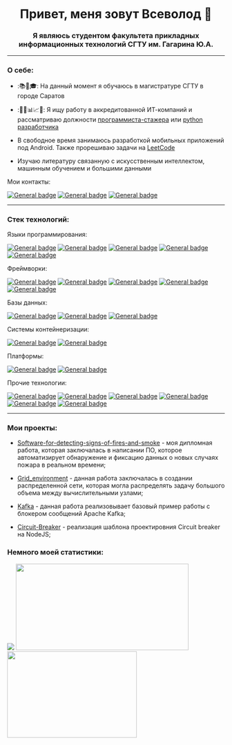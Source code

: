 <h1 align="center">Привет, меня зовут Всеволод 👋</h1>
<h3 align="center">Я являюсь студентом факультета прикладных информационных технологий СГТУ им. Гагарина Ю.А.</h3>

<!--
Полезные ссылки:
https://habr.com/ru/articles/649363/
https://simpleicons.org/
https://shields.io/
https://hendrasob.github.io/badges/
-->

---

<h3>О себе:</h3>

- :📚📝🎓: На данный момент я обучаюсь в магистратуре СГТУ в городе Саратов
- :👨‍💼📊📈📁: Я ищу работу в аккредитованной ИТ-компаний и рассматриваю должности
[программиста-стажера](https://saratov.hh.ru/resume/bc0bd5ecff0db4b8600039ed1f444566644930) или
[python разработчика](https://saratov.hh.ru/resume/6ea57e36ff0db5a9a30039ed1f794f464e7037)

- В свободное время занимаюсь разработкой мобильных приложений под Android. Также прорешиваю задачи на
[LeetCode](https://leetcode.com/)
- Изучаю литературу связанную с искусственным интеллектом, машинным обучением и большими данными

Мои контакты:

[![General badge](https://img.shields.io/badge/Email-FC401D?style=for-the-badge&logo=email&logoColor=white)](tri-vsal@yandex.ru) [![General badge](https://img.shields.io/badge/Telegram-31B8E5?style=for-the-badge&logo=telegram&logoColor=white)](https://t.me/TVsevolodA) [![General badge](https://img.shields.io/badge/VK-0077FF?style=for-the-badge&logo=vk&logoColor=white)](https://vk.com/id319011084)

---

<h3>Cтек технологий:</h3>
<p>
Языки программирования:
 
 [![General badge](https://img.shields.io/badge/Python-3776AB?style=for-the-badge&logo=python&logoColor=white)](https://www.python.org/)
 [![General badge](https://img.shields.io/badge/Dart-2CB7F6?style=for-the-badge&logo=dart&logoColor=white)](https://dart.dev/)
 [![General badge](https://img.shields.io/badge/Node.js-52A044?style=for-the-badge&logo=nodedotjs&logoColor=white)](https://nodejs.org/en)
 [![General badge](https://img.shields.io/badge/Java-ED8B00?style=for-the-badge&logo=java&logoColor=white)](https://www.java.com/)
 [![General badge](https://img.shields.io/badge/C%23-239120?style=for-the-badge&logo=c-sharp&logoColor=white)](https://dotnet.microsoft.com/en-us/languages/csharp)

Фреймворки:

 [![General badge](https://img.shields.io/badge/Flask-000000?style=for-the-badge&logo=flask&logoColor=white)](https://flask.palletsprojects.com/)
 [![General badge](https://img.shields.io/badge/Flutter-60C9F8?style=for-the-badge&logo=flutter&logoColor=white)](https://flutter.dev/)
 [![General badge](https://img.shields.io/badge/Express-384752?style=for-the-badge&logo=express&logoColor=white)](https://expressjs.com/ru/)
 [![General badge](https://img.shields.io/badge/Spring_Boot-8BC34A?style=for-the-badge&logo=spring_boot&logoColor=white)](https://spring.io/projects/spring-boot)
 [![General badge](https://img.shields.io/badge/ASP.NET_Core-693F95?style=for-the-badge&logo=asp.net_core&logoColor=white)](https://dotnet.microsoft.com/en-us/apps/aspnet)

Базы данных:

 [![General badge](https://img.shields.io/badge/PostgreSQL-336791?style=for-the-badge&logo=postgresql&logoColor=white)](https://www.postgresql.org/)
 [![General badge](https://img.shields.io/badge/SQLite-003B57?style=for-the-badge&logo=sqlite&logoColor=white)](https://www.sqlite.org/)
 [![General badge](https://img.shields.io/badge/Firebase-DD2C00?style=for-the-badge&logo=firebase&logoColor=white)](https://firebase.google.com/)

Системы контейнеризации:

 [![General badge](https://img.shields.io/badge/Docker-1D63ED?style=for-the-badge&logo=docker&logoColor=white)](https://www.docker.com/)
 [![General badge](https://img.shields.io/badge/Docker_Compose-1D63ED?style=for-the-badge&logo=docker_compose&logoColor=white)](https://docs.docker.com/compose/)

Платформы:

 [![General badge](https://img.shields.io/badge/Android-3DDC84?style=for-the-badge&logo=android&logoColor=white)](https://developer.android.com/)
 [![General badge](https://img.shields.io/badge/Linux-FCC624?style=for-the-badge&logo=linux&logoColor=black)](https://www.linux.org/)

Прочие технологии:

 [![General badge](https://img.shields.io/badge/Hadoop-B5A933?style=for-the-badge&logo=hadoop&logoColor=white)](https://hadoop.apache.org/)
 [![General badge](https://img.shields.io/badge/Spark-E35A15?style=for-the-badge&logo=spark&logoColor=white)](https://spark.apache.org/)
 [![General badge](https://img.shields.io/badge/Kafka-241F21?style=for-the-badge&logo=kafka&logoColor=white)](https://kafka.apache.org/)
 [![General badge](https://img.shields.io/badge/Nginx-43A047?style=for-the-badge&logo=nginx&logoColor=white)](https://nginx.org/ru/)
 [![General badge](https://img.shields.io/badge/ML-382B73?style=for-the-badge&logo=ml&logoColor=white)]()
 [![General badge](https://img.shields.io/badge/BigData-3088C2?style=for-the-badge&logo=bigdata&logoColor=white)]()
</p>

---

<h3>Мои проекты:</h3>
<ul>
 <li>
    
   [Software-for-detecting-signs-of-fires-and-smoke](https://github.com/TVsevolodA/Software-for-detecting-signs-of-fires-and-smoke) - моя дипломная работа, которая заключалась в написании ПО, которое автоматизирует обнаружение и фиксацию данных о новых случаях пожара в реальном времени;
 </li>
 <li>
    
   [Grid_environment](https://github.com/TVsevolodA/Grid_environment) - данная работа заключалась в создании распределенной сети, которая могла распределять задачу большого объема между вычислительными узлами;
 </li>
 <li>
   
   [Kafka](https://github.com/TVsevolodA/Kafka) - данная работа реализовывает базовый пример работы с блокером сообщений Apache Kafka;
 </li>
 <li>
    
   [Circuit-Breaker](https://github.com/TVsevolodA/Circuit-Breaker) - реализация шаблона проектировния Circuit breaker на NodeJS;
 </li>
</ul>

<!-- Блок статистики -->
<h3>Немного моей статистики:</h3>

![](https://github-profile-summary-cards.vercel.app/api/cards/profile-details?username=TVsevolodA)
<a href="https://github-readme-stats.vercel.app/api?username=TVsevolodA&show_icons=true&count_private=true">
   <img width=400 height=200 src="https://github-readme-stats.vercel.app/api?username=TVsevolodA&show_icons=true"/>
</a>
<img width=300 height=200 src="https://github-readme-stats.vercel.app/api/top-langs/?username=TVsevolodA&layout=compact"/>

<!--
![](https://github-profile-summary-cards.vercel.app/api/cards/stats?username=TVsevolodA)
![](https://github-profile-summary-cards.vercel.app/api/cards/repos-per-language?username=TVsevolodA)

[![](https://github-readme-stats.vercel.app/api?username=TVsevolodA)](https://github.com/TVsevolodA/github-readme-stats)
![](https://github-readme-stats.vercel.app/api/top-langs/?username=TVsevolodA&layout=compact)
-->




<!--
**TVsevolodA/TVsevolodA** is a ✨ _special_ ✨ repository because its `README.md` (this file) appears on your GitHub profile.

Here are some ideas to get you started:

- 🔭 I’m currently working on ...
- 🌱 I’m currently learning ...
- 👯 I’m looking to collaborate on ...
- 🤔 I’m looking for help with ...
- 💬 Ask me about ...
- 📫 How to reach me: ...
- 😄 Pronouns: ...
- ⚡ Fun fact: ...
-->
